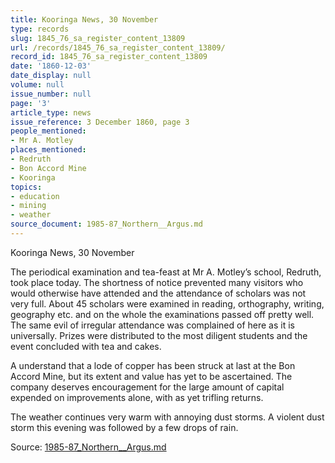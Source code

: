 ```yaml
---
title: Kooringa News, 30 November
type: records
slug: 1845_76_sa_register_content_13809
url: /records/1845_76_sa_register_content_13809/
record_id: 1845_76_sa_register_content_13809
date: '1860-12-03'
date_display: null
volume: null
issue_number: null
page: '3'
article_type: news
issue_reference: 3 December 1860, page 3
people_mentioned:
- Mr A. Motley
places_mentioned:
- Redruth
- Bon Accord Mine
- Kooringa
topics:
- education
- mining
- weather
source_document: 1985-87_Northern__Argus.md
---
```


Kooringa News, 30 November

The periodical examination and tea-feast at Mr A. Motley’s school, Redruth, took place today.  The shortness of notice prevented many visitors who would otherwise have attended and the attendance of scholars was not very full.  About 45 scholars were examined in reading, orthography, writing, geography etc. and on the whole the examinations passed off pretty well.  The same evil of irregular attendance was complained of here as it is universally.  Prizes were distributed to the most diligent students and the event concluded with tea and cakes.

A understand that a lode of copper has been struck at last at the Bon Accord Mine, but its extent and value has yet to be ascertained.  The company deserves encouragement for the large amount of capital expended on improvements alone, with as yet trifling returns.

The weather continues very warm with annoying dust storms.  A violent dust storm this evening was followed by a few drops of rain.

Source: [1985-87_Northern__Argus.md](/downloads/markdown/1985-87_Northern__Argus.md)

